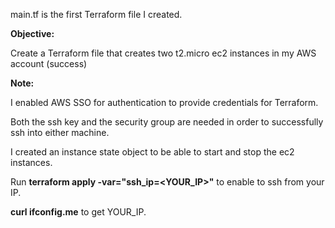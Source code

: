 main.tf is the first Terraform file I created. 


**Objective:**

Create a Terraform file that creates two t2.micro ec2 instances in my AWS account (success)



**Note:**

I enabled AWS SSO for authentication to provide credentials for Terraform.

Both the ssh key and the security group are needed in order to successfully ssh into either machine.

I created an instance state object to be able to start and stop the ec2 instances.

Run **terraform apply -var="ssh_ip=<YOUR_IP>"** to enable to ssh from your IP. 

**curl ifconfig.me** to get YOUR_IP.
